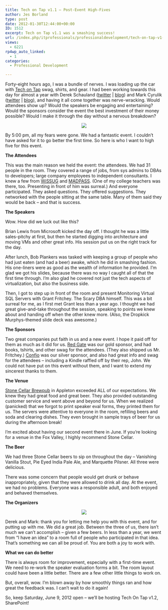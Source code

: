 ```yaml
---
title: Tech on Tap v1.1 – Post-Event High-Fives
author: Jes Borland
type: post
date: 2012-01-30T12:44:00+00:00
ID: 1512
excerpt: Tech on Tap v1.1 was a smashing success!
url: /index.php/itprofessionals/professionaldevelopment/tech-on-tap-v1-1/
views:
  - 6221
rp4wp_auto_linked:
  - 1
categories:
  - Professional Development

---
```

Forty-eight hours ago, I was a bundle of nerves. I was loading up the car with [Tech on Tap][1] swag, shirts, and gear. I had been working towards this day for almost a year with Derek Schauland ([twitter][2] | [blog][3]) and Mark Cyrulik ([twitter][4] | [blog][5]), and having it all come together was nerve-wracking. Would attendees show up? Would the speakers be engaging and entertaining? Would the sponsors consider the event the best investment of their money possible? Would I make it through the day without a nervous breakdown? 

<p align="center">
  <img src="/wp-content/uploads/users/grrlgeek/Tech-on-Tap_FINALBLUE.png?mtime=1317820723" />
</p>

By 5:00 pm, all my fears were gone. We had a fantastic event. I couldn’t have asked for it to go better the first time. So here is who I want to high five for this event. 

**The Attendees** 

This was the main reason we held the event: the attendees. We had 31 people in the room. They covered a range of jobs, from sys admins to DBAs to developers; large company employees to independent consultants. I knew a few from [WiSSUG][6] and [MADPASS][7]. (One of my college teachers was there, too. Presenting in front of him was surreal.) And everyone participated. They asked questions. They offered suggestions. They networked with the people sitting at the same table. Many of them said they would be back &#8211; and that is success.

**The Speakers** 

Wow. How did we luck out like this?

Brian Lewis from Microsoft kicked the day off. I thought he was a little sales-pitchy at first, but then he started digging into architecture and moving VMs and other great info. His session put us on the right track for the day. 

After lunch, Bob Plankers was tasked with keeping a group of people who had just eaten (and had a beer) awake, which he did in smashing fashion. His one-liners were as good as the wealth of information he provided. I&#8217;m glad we got his slides, because there was no way I caught all of that the first time through. I&#8217;m also glad he covered not just the tech aspects of virtualization, but also the business side.

Then, I got to step up in front of the room and present Monitoring Virtual SQL Servers with Grant Fritchey. The Scary DBA himself. This was a bit surreal for me, as I first met Grant less than a year ago. I thought we had great give-and-take throughout the session, speaking to points we knew about and handing off when the other knew more. (Also, the Dropkick Murphys-themed slide deck was awesome.)

**The Sponsors**

Two great companies put faith in us and a new event. I hope it paid off for them as much as it did for us. [Red Gate][8] was our gold sponsor, and had books, tshirts, and other swag for the attendees. (They also shipped us Mr. Fritchey.) [Confio][9] was our silver sponsor, and also had great info and swag for the attendees &#8211; including a Kindle raffled off by their rep, John. We could not have put on this event without them, and I want to extend my sincerest thanks to them.

**The Venue**

[Stone Cellar Brewpub][10] in Appleton exceeded ALL of our expectations. We knew they had great food and great beer. They also provided outstanding customer service and went above and beyond for us. When we realized (panicked) that we forgot to print speaker eval forms, they printed them for us. The servers were attentive to everyone in the room, refilling beers and soda and clearing dishes. They even brought in sample trays of beer for us during the afternoon break! 

I’m excited about having our second event there in June. If you&#8217;re looking for a venue in the Fox Valley, I highly recommend Stone Cellar.

**The Beer** 

We had three Stone Cellar beers to sip on throughout the day – Vanishing Vanilla Stout, Pie Eyed India Pale Ale, and Marquette Pilsner. All three were delicious. 

There was some concern that people would get drunk or behave inappropriately, given that they were allowed to drink all day. At the event, we had no problems. Everyone was a responsible adult, and both enjoyed and behaved themselves. 

**The Organizers** 

<p align="center">
  <img src="/wp-content/uploads/users/grrlgeek/TechOnTap_organizers.JPG?mtime=1327934571" />
</p>

Derek and Mark: thank you for letting me help you with this event, and for putting up with me. We did a great job. Between the three of us, there isn’t much we can’t accomplish – given a few beers. In less than a year, we went from “I have an idea” to a room full of people who participated in that idea. That’s something we can all be proud of. You are both a joy to work with. 

**What we can do better** 

There is always room for improvement, especially with a first-time event. We need to re-work the speaker evaluation forms a bit. The room layout could have been a little better. There are a few other little things to work on. 

But, overall, wow. I’m blown away by how smoothly things ran and how great the feedback was. I can’t wait to do it again! 

So, keep Saturday, June 9, 2012 open – we’ll be hosting Tech On Tap v1.2, SharePoint!

 [1]: http://techontap.org
 [2]: https://twitter.com/#!/webjunkie
 [3]: http://techhelp.cybercreations.net/
 [4]: https://twitter.com/#!/mcyrulik
 [5]: http://www.getfilemakerpath.com/
 [6]: http://wisconsin.sqlpass.org/
 [7]: http://madpass.org
 [8]: http://red-gate.com
 [9]: http://confio.com
 [10]: http://stonecellarbrewpub.com
